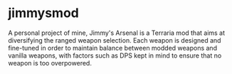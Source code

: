 # jimmysmod
A personal project of mine, Jimmy's Arsenal is a Terraria mod that aims at diversifying the ranged weapon selection.
Each weapon is designed and fine-tuned in order to maintain balance between modded weapons and vanilla weapons, with
factors such as DPS kept in mind to ensure that no weapon is too overpowered.

